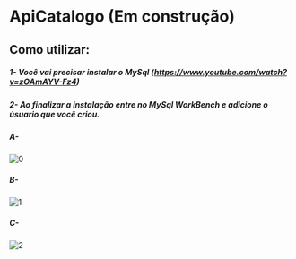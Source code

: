# ApiCatalogo (Em construção)

## Como utilizar:
##### 1- Você vai precisar instalar o MySql (https://www.youtube.com/watch?v=zOAmAYV-Fz4)
##### 2- Ao finalizar a instalação entre no MySql WorkBench e adicione o úsuario que você criou.
##### A- 
![0](https://user-images.githubusercontent.com/87781300/181918958-2605652a-9d8f-4993-a34b-b7842da7c418.PNG)

##### B-
![1](https://user-images.githubusercontent.com/87781300/181918974-10334286-eb02-45cf-813a-314bf3ce9bf8.PNG)

##### C-
![2](https://user-images.githubusercontent.com/87781300/181918977-5da44f3f-49c2-446f-a01c-f81cca1b633c.PNG)


